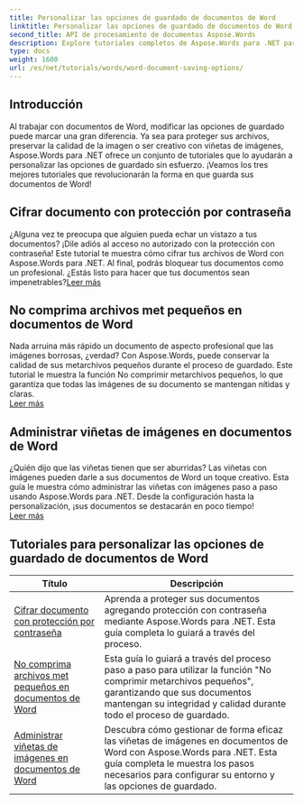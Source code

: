 ```yaml
---
title: Personalizar las opciones de guardado de documentos de Word
linktitle: Personalizar las opciones de guardado de documentos de Word
second_title: API de procesamiento de documentos Aspose.Words
description: Explore tutoriales completos de Aspose.Words para .NET para personalizar las opciones de guardado de documentos de Word, incluida la protección con contraseña, la conservación de la calidad de la imagen y la administración de viñetas de imágenes.
type: docs
weight: 1600
url: /es/net/tutorials/words/word-document-saving-options/
---
```

## Introducción

Al trabajar con documentos de Word, modificar las opciones de guardado puede marcar una gran diferencia. Ya sea para proteger sus archivos, preservar la calidad de la imagen o ser creativo con viñetas de imágenes, Aspose.Words para .NET ofrece un conjunto de tutoriales que lo ayudarán a personalizar las opciones de guardado sin esfuerzo. ¡Veamos los tres mejores tutoriales que revolucionarán la forma en que guarda sus documentos de Word!  

## Cifrar documento con protección por contraseña  
¿Alguna vez te preocupa que alguien pueda echar un vistazo a tus documentos? ¡Dile adiós al acceso no autorizado con la protección con contraseña! Este tutorial te muestra cómo cifrar tus archivos de Word con Aspose.Words para .NET. Al final, podrás bloquear tus documentos como un profesional. ¿Estás listo para hacer que tus documentos sean impenetrables?[Leer más](./encrypt-document-with-password-protect/)  

## No comprima archivos met pequeños en documentos de Word  
Nada arruina más rápido un documento de aspecto profesional que las imágenes borrosas, ¿verdad? Con Aspose.Words, puede conservar la calidad de sus metarchivos pequeños durante el proceso de guardado. Este tutorial le muestra la función No comprimir metarchivos pequeños, lo que garantiza que todas las imágenes de su documento se mantengan nítidas y claras.  
[Leer más](./do-not-compress-small-metafiles-word-documents/)  

## Administrar viñetas de imágenes en documentos de Word  
¿Quién dijo que las viñetas tienen que ser aburridas? Las viñetas con imágenes pueden darle a sus documentos de Word un toque creativo. Esta guía le muestra cómo administrar las viñetas con imágenes paso a paso usando Aspose.Words para .NET. Desde la configuración hasta la personalización, ¡sus documentos se destacarán en poco tiempo!  
[Leer más](./manage-picture-bullet/)  

 ## Tutoriales para personalizar las opciones de guardado de documentos de Word
| Título | Descripción |
| --- | --- |
| [Cifrar documento con protección por contraseña](./encrypt-document-with-password-protect/) | Aprenda a proteger sus documentos agregando protección con contraseña mediante Aspose.Words para .NET. Esta guía completa lo guiará a través del proceso. |
| [No comprima archivos met pequeños en documentos de Word](./do-not-compress-small-metafiles-word-documents/) | Esta guía lo guiará a través del proceso paso a paso para utilizar la función "No comprimir metarchivos pequeños", garantizando que sus documentos mantengan su integridad y calidad durante todo el proceso de guardado. |
| [Administrar viñetas de imágenes en documentos de Word](./manage-picture-bullet/) | Descubra cómo gestionar de forma eficaz las viñetas de imágenes en documentos de Word con Aspose.Words para .NET. Esta guía completa le muestra los pasos necesarios para configurar su entorno y las opciones de guardado. |